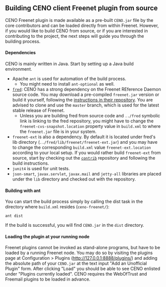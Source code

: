 ## Building CENO client Freenet plugin from source

CENO Freenet plugin is made available as a pre-built `CENO.jar` file by the core contributors and can be loaded directly from within Freenet. However, if you would like to build CENO from source, or if you are interested in contributing to the project, the next steps will guide you through the building process.


#### Dependencies

CENO is mainly written in Java. Start by setting up a Java build environment.

* Apache `ant` is used for automation of the build process.
    - You might need to install `ant-optional` as well.
* [`fred`](https://github.com/freenet/fred): CENO has a strong dependency on the Freenet REference Daemon source code. You may download a pre-compiled `freenet.jar` version or build it yourself, following the [instructions in their repository](https://github.com/freenet/fred/blob/master/README.building.md). You are advised to clone and use the `master` branch, which is used for the latest stable release of Freenet.
    - Unless you are building fred from source code and `../fred` symbolic link is linking to the fred repository, you might have to change the `freenet-cvs-snapshot.location` property value in `build.xml` to where the `freenet.jar` file is in your system.
* `freenet-ext` is also a dependency. By default it is located under fred's lib directory (`../fred/lib/freenet/freenet-ext.jar`) and you may have to change the corresponding `build.xml` value `freenet-ext.location` according to your local setup. If you would rather build `freenet-ext` from source, start by checking out the [`contrib`](https://github.com/freenet/contrib/) repository and following the build instructions.
* `junit4` is used for unit tests.
* `json-smart`, `javax.servlet`, `javax.mail` and `jetty-all` libraries are placed under the `lib` directory and checked out with the repository.


#### Building with ant

You can start the build process simply by calling the dist task in the directory where `build.xml` resides (`ceno-freenet/`):

    ant dist

If the build is successful, you will find `CENO.jar` in the `dist` directory.


#### Loading the plugin at your running node

Freenet plugins cannot be invoked as stand-alone programs, but have to be loaded by a running Freenet node. You may do so by visiting the plugins page at Configuration > Plugins (http://127.0.0.1:8888/plugins/) and adding the absolute path of your `CENO.jar` at the text input "Add an Unofficial Plugin" form. After clicking "Load" you should be able to see CENO enlisted under
"Plugins currently loaded". CENO requires the WebOfTrust and Freemail plugins to be loaded in advance.
